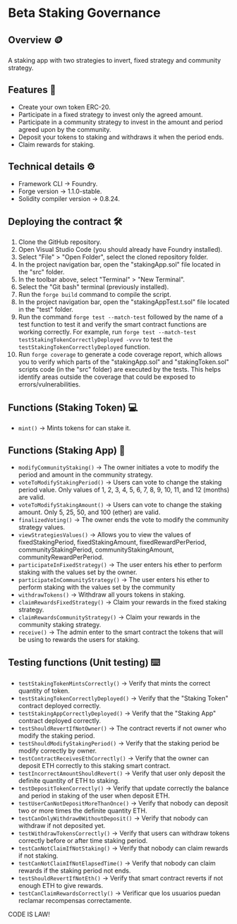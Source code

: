 # Beta Staking Governance
## Overview 🪙
A staking app with two strategies to invert, fixed strategy and community strategy.
## Features 📃
* Create your own token ERC-20.
* Participate in a fixed strategy to invest only the agreed amount.
* Participate in a community strategy to invest in the amount and period agreed upon by the community.
* Deposit your tokens to staking and withdraws it when the period ends.
* Claim rewards for staking.
## Technical details ⚙️
* Framework CLI -> Foundry.
* Forge version -> 1.1.0-stable.
* Solidity compiler version -> 0.8.24.
## Deploying the contract 🛠️
1. Clone the GitHub repository.
2. Open Visual Studio Code (you should already have Foundry installed).
3. Select "File" > "Open Folder", select the cloned repository folder.
4. In the project navigation bar, open the "stakingApp.sol" file located in the "src" folder.
5. In the toolbar above, select "Terminal" > "New Terminal".
6. Select the "Git bash" terminal (previously installed).
7. Run the `forge build` command to compile the script.
8. In the project navigation bar, open the "stakingAppTest.t.sol" file located in the "test" folder.
9. Run the command `forge test --match-test` followed by the name of a test function to test it and verify the smart contract functions are working correctly. For example, run `forge test --match-test testStakingTokenCorrectlyDeployed -vvvv` to test the `testStakingTokenCorrectlyDeployed` function.
10. Run `forge coverage` to generate a code coverage report, which allows you to verify which parts of the "stakingApp.sol" and "stakingToken.sol" scripts code (in the "src" folder) are executed by the tests. This helps identify areas outside the coverage that could be exposed to errors/vulnerabilities.
## Functions (Staking Token) 💻
* `mint()` -> Mints tokens for can stake it.
## Functions (Staking App) 📱
* `modifyCommunityStaking()` -> The owner initiates a vote to modify the period and amount in the community strategy.
* `voteToModifyStakingPeriod()` -> Users can vote to change the staking period value. Only values ​​of 1, 2, 3, 4, 5, 6, 7, 8, 9, 10, 11, and 12 (months) are valid.
* `voteToModifyStakingAmount()` -> Users can vote to change the staking amount. Only 5, 25, 50, and 100 (ether) are valid.
* `finalizedVoting()` -> The owner ends the vote to modify the community strategy values.
* `viewStrategiesValues()` -> Allows you to view the values ​​of fixedStakingPeriod, fixedStakingAmount, fixedRewardPerPeriod, communityStakingPeriod, communityStakingAmount, communityRewardPerPeriod.
* `participateInFixedStrategy()` -> The user enters his ether to perform staking with the values ​​set by the owner.
* `participateInCommunityStrategy()` -> The user enters his ether to perform staking with the values ​​set by the community
* `withdrawTokens()` -> Withdraw all yours tokens in staking.
* `claimRewardsFixedStrategy()` -> Claim your rewards in the fixed staking strategy.
* `claimRewardsCommunityStrategy()` -> Claim your rewards in the community staking strategy.
* `receive()` -> The admin enter to the smart contract the tokens that will be using to rewards the users for staking.
## Testing functions (Unit testing) ⌨️
* `testStakingTokenMintsCorrectly()` ->  Verify that mints the correct quantity of token.
* `testStakingTokenCorrectlyDeployed()` -> Verify that the "Staking Token" contract deployed correctly.
* `testStakingAppCorrectlyDeployed()` -> Verify that the "Staking App" contract deployed correctly.
* `testShouldRevertIfNotOwner()` -> The contract reverts if not owner who modify the staking period.
* `testShouldModifyStakingPeriod()` -> Verify that the staking period be modify correctly by owner.
* `testContractReceivesEthCorrectly()` -> Verify that the owner can deposit ETH correctly to this staking smart contract.
* `testIncorrectAmountShouldRevert()` -> Verify that user only deposit the definite quantity of ETH to staking.
* `testDepositTokenCorrectly()` -> Verify that update correctly the balance and period in staking of the user when deposit ETH.
* `testUserCanNotDepositMoreThanOnce()` -> Verify that nobody can deposit two or more times the definite quantity ETH.
* `testCanOnlyWithdraw0WithoutDeposit()` -> Verify that nobody can withdraw if not deposited yet.
* `testWithdrawTokensCorrectly()` -> Verify that users can withdraw tokens correctly before or after time staking period.
* `testCanNotClaimIfNotStaking()` -> Verify that nobody can claim rewards if not staking.
* `testCanNotClaimIfNotElapsedTime()` -> Verify that nobody can claim rewards if the staking period not ends.
* `testShouldRevertIfNotEth()` -> Verify that smart contract reverts if not enough ETH to give rewards.
* `testCanClaimRewardsCorrectly()` -> Verificar que los usuarios puedan reclamar recompensas correctamente.

CODE IS LAW!

